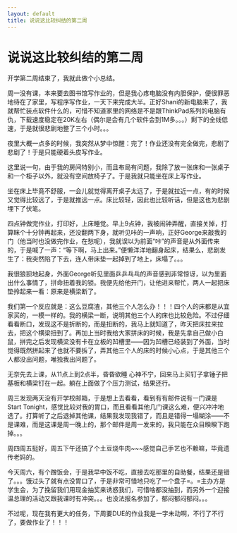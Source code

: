 ```yaml
---
layout: default
title: 说说这比较纠结的第二周
---
```

# 说说这比较纠结的第二周
开学第二周结束了，我就此做个小总结。

周一没有课，本来要去图书馆写作业的，但是我心疼电脑没有内胆保护，便很罪恶地待在了家里，写程序写作业，一天下来完成大半。正好Shani的新电脑来了，我就帮忙装点软件什么的，可惜不知道家里的网络是不是跟ThinkPad系列的电脑有仇，下载速度稳定在20K左右（偶尔是会有几个软件会到1M多。。。）剩下的全线低速，于是就很悲剧地整了三个小时。。。

夜里大概一点多的时候，我突然从梦中惊醒：完了！作业还没有完全做完，悲剧了悲剧了！于是只能硬着头皮写作业。

这里说一句，由于我的房间特别小，而且布局有问题，我除了放一张床和一张桌子和一个柜子以外，就没有空间放椅子了。于是我就只能坐在床上写作业。

坐在床上毕竟不舒服，一会儿就觉得离开桌子太远了，于是就拉近一点，有的时候又觉得比较远了，于是就推远一点。床比较轻，因此也比较听话，但是这也为悲剧埋下了伏笔。

四点钟做完作业，打印好，上床睡觉。早上9点钟，我被闹钟弄醒，直接关掉，打算眯个十分钟再起来，还没翻两下身，就听见咔的一声响，正好George来敲我的门（他当时也没做完作业，在愁呢），我就误以为前面“咔”的声音是从外面传来的，于是喊了一声：“等下啊，马上出来。”便懒洋洋地翻身起床，结果么，悲剧发生了：我突然陷了下去，连人带床垫一起掉到了地上，床塌了。。。

我很狼狈地起身，外面George听见里面乒乒乓乓的声音感到非常惊讶，以为里面出什么事情了，拼命扭着我的锁。我便先给他开门，让他进来帮忙，两人一起把床垫拎起来一看：原来是横梁断了。

我们第一个反应就是：这么豆腐渣，其他三个人怎么办！！！四个人的床都是从宜家买的，一模一样的。我的横梁一断，说明其他三个人的床也比较危险。不过仔细看看断口，发现这不是折断的，而是扭断的，我马上就知道了，昨天把床拉来拉去，把这个横梁扭到了。再加上当时我给大家拼床的时候，我是先拿自己做小白鼠，拼完之后发现横梁没有卡在立板的凹槽里——因为凹槽已经装到了外面，当时觉得既然拼起来了也就不要拆了，弄其他三个人的床的时候小心点，于是其他三个人都没出问题，唯独我出问题了。

无奈先去上课，从11点上到2点半，昏昏欲睡 心神不宁，回来马上买钉子拿锤子把基板和横梁钉在一起。躺在上面做了个压力测试，结果还行。

周三发现两天没有开学校邮箱，于是想上去看看，看到有有邮件说有一门课是Start Tonight，感觉比较对我的胃口，而且看看其他几门课这么难，便兴冲冲地选了。打算听了之后退掉其他课，结果我发现我错了，而且是错得一塌糊涂——不是课难，而是这课是周一晚上的，那个邮件是周一发来的，我只能在众目睽睽下跑掉。。。

周四周五挺好，周五下午还搞了个土豆烧牛肉~~~感觉自己手艺也不赖嘛，毕竟遗传老妈的。

今天周六，有个蹭饭会，于是我早中饭不吃，直接去吃那里的自助餐，结果还是错了。。。饿过头了就有点没胃口了，于是非常可惜地只吃了一个盘子=。=主办方是学生会，为了挽留我们用现金抽奖来诱惑我们，可惜啥都没抽到，而另外一个迎接温总理的活动又跟我课时有冲突。。。也没法报名参加了，郁闷郁闷郁闷。。。

不过呢，现在我有更大的任务，下周要DUE的作业我是一字未动啊，不行了不行了，要做作业了！！！
